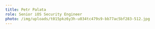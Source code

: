 ```yaml
---
title: Petr Palata
role: Senior iOS Security Engineer
photo: /img/uploads/t015pkz6y3h-u034tc479s9-bb77ac5bf283-512.jpg
---
```

